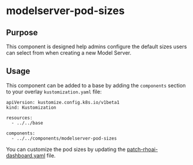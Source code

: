 # modelserver-pod-sizes

## Purpose
This component is designed help admins configure the default sizes users can select from when creating a new Model Server.

## Usage

This component can be added to a base by adding the `components` section to your overlay `kustomization.yaml` file:

```
apiVersion: kustomize.config.k8s.io/v1beta1
kind: Kustomization

resources:
  - ../../base

components:
  - ../../components/modelserver-pod-sizes
```

You can customize the pod sizes by updating the [patch-rhoai-dashboard.yaml](./patch-rhoai-dashboard.yaml) file.
